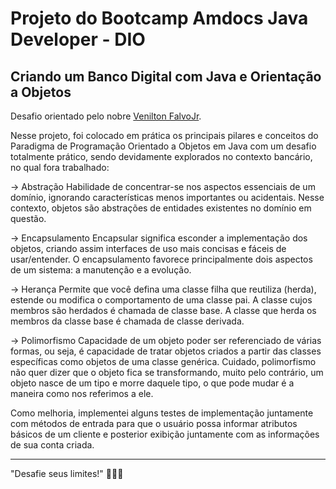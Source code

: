 <h1> Projeto do Bootcamp Amdocs Java Developer - DIO </h1>  
  
<h2> Criando um Banco Digital com Java e Orientação a Objetos </h2>
Desafio orientado pelo nobre <a href="https://github.com/falvojr"> Venilton FalvoJr</a>.

Nesse projeto, foi colocado em prática os principais pilares e conceitos do Paradigma de Programação Orientado a Objetos em Java com um desafio totalmente prático, sendo devidamente explorados no contexto bancário, no qual fora trabalhado:

 -> Abstração
Habilidade de concentrar-se nos aspectos essenciais de um domínio, ignorando características menos importantes ou acidentais. Nesse contexto, objetos são abstrações de entidades existentes no domínio em questão.

 -> Encapsulamento
Encapsular significa esconder a implementação dos objetos, criando assim interfaces de uso mais concisas e fáceis de usar/entender. O encapsulamento favorece principalmente dois aspectos de um sistema: a manutenção e a evolução.

-> Herança
Permite que você defina uma classe filha que reutiliza (herda), estende ou modifica o comportamento de uma classe pai. A classe cujos membros são herdados é chamada de classe base. A classe que herda os membros da classe base é chamada de classe derivada.

-> Polimorfismo
Capacidade de um objeto poder ser referenciado de várias formas, ou seja, é capacidade de tratar objetos criados a partir das classes específicas como objetos de uma classe genérica. Cuidado, polimorfismo não quer dizer que o objeto fica se transformando, muito pelo contrário, um objeto nasce de um tipo e morre daquele tipo, o que pode mudar é a maneira como nos referimos a ele.

Como melhoria, implementei alguns testes de implementação juntamente com métodos de entrada para que o usuário possa informar atributos básicos de um cliente e posterior exibição juntamente com as informações de sua conta criada.

---------------------------------

"Desafie seus limites!"
🚀🚀🚀
